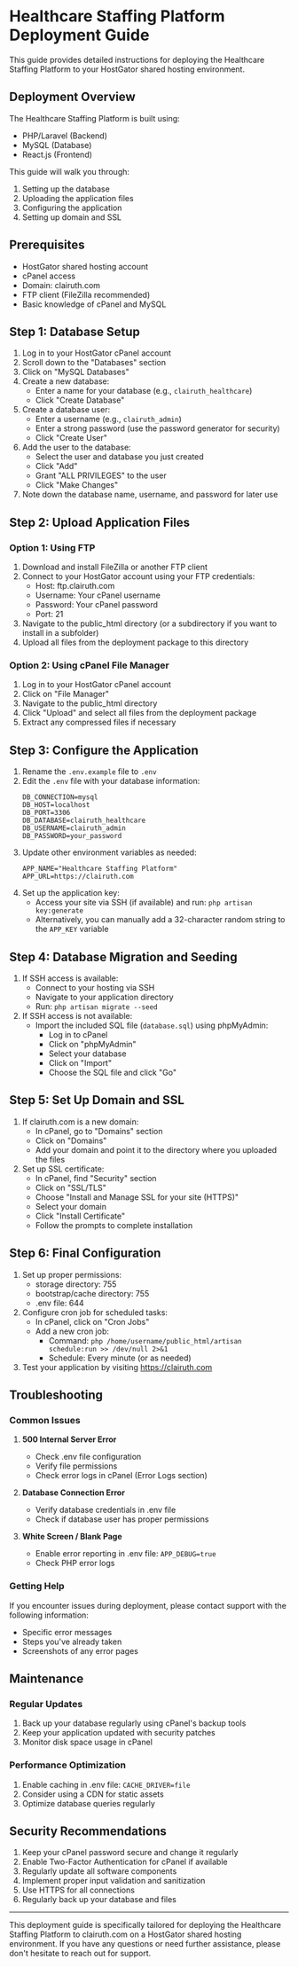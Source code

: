 # Healthcare Staffing Platform Deployment Guide

This guide provides detailed instructions for deploying the Healthcare Staffing Platform to your HostGator shared hosting environment.

## Deployment Overview

The Healthcare Staffing Platform is built using:
- PHP/Laravel (Backend)
- MySQL (Database)
- React.js (Frontend)

This guide will walk you through:
1. Setting up the database
2. Uploading the application files
3. Configuring the application
4. Setting up domain and SSL

## Prerequisites

- HostGator shared hosting account
- cPanel access
- Domain: clairuth.com
- FTP client (FileZilla recommended)
- Basic knowledge of cPanel and MySQL

## Step 1: Database Setup

1. Log in to your HostGator cPanel account
2. Scroll down to the "Databases" section
3. Click on "MySQL Databases"
4. Create a new database:
   - Enter a name for your database (e.g., `clairuth_healthcare`)
   - Click "Create Database"
5. Create a database user:
   - Enter a username (e.g., `clairuth_admin`)
   - Enter a strong password (use the password generator for security)
   - Click "Create User"
6. Add the user to the database:
   - Select the user and database you just created
   - Click "Add"
   - Grant "ALL PRIVILEGES" to the user
   - Click "Make Changes"
7. Note down the database name, username, and password for later use

## Step 2: Upload Application Files

### Option 1: Using FTP

1. Download and install FileZilla or another FTP client
2. Connect to your HostGator account using your FTP credentials:
   - Host: ftp.clairuth.com
   - Username: Your cPanel username
   - Password: Your cPanel password
   - Port: 21
3. Navigate to the public_html directory (or a subdirectory if you want to install in a subfolder)
4. Upload all files from the deployment package to this directory

### Option 2: Using cPanel File Manager

1. Log in to your HostGator cPanel account
2. Click on "File Manager"
3. Navigate to the public_html directory
4. Click "Upload" and select all files from the deployment package
5. Extract any compressed files if necessary

## Step 3: Configure the Application

1. Rename the `.env.example` file to `.env`
2. Edit the `.env` file with your database information:
   ```
   DB_CONNECTION=mysql
   DB_HOST=localhost
   DB_PORT=3306
   DB_DATABASE=clairuth_healthcare
   DB_USERNAME=clairuth_admin
   DB_PASSWORD=your_password
   ```
3. Update other environment variables as needed:
   ```
   APP_NAME="Healthcare Staffing Platform"
   APP_URL=https://clairuth.com
   ```
4. Set up the application key:
   - Access your site via SSH (if available) and run: `php artisan key:generate`
   - Alternatively, you can manually add a 32-character random string to the `APP_KEY` variable

## Step 4: Database Migration and Seeding

1. If SSH access is available:
   - Connect to your hosting via SSH
   - Navigate to your application directory
   - Run: `php artisan migrate --seed`
2. If SSH access is not available:
   - Import the included SQL file (`database.sql`) using phpMyAdmin:
     - Log in to cPanel
     - Click on "phpMyAdmin"
     - Select your database
     - Click on "Import"
     - Choose the SQL file and click "Go"

## Step 5: Set Up Domain and SSL

1. If clairuth.com is a new domain:
   - In cPanel, go to "Domains" section
   - Click on "Domains"
   - Add your domain and point it to the directory where you uploaded the files
2. Set up SSL certificate:
   - In cPanel, find "Security" section
   - Click on "SSL/TLS"
   - Choose "Install and Manage SSL for your site (HTTPS)"
   - Select your domain
   - Click "Install Certificate"
   - Follow the prompts to complete installation

## Step 6: Final Configuration

1. Set up proper permissions:
   - storage directory: 755
   - bootstrap/cache directory: 755
   - .env file: 644
2. Configure cron job for scheduled tasks:
   - In cPanel, click on "Cron Jobs"
   - Add a new cron job:
     - Command: `php /home/username/public_html/artisan schedule:run >> /dev/null 2>&1`
     - Schedule: Every minute (or as needed)
3. Test your application by visiting https://clairuth.com

## Troubleshooting

### Common Issues

1. **500 Internal Server Error**
   - Check .env file configuration
   - Verify file permissions
   - Check error logs in cPanel (Error Logs section)

2. **Database Connection Error**
   - Verify database credentials in .env file
   - Check if database user has proper permissions

3. **White Screen / Blank Page**
   - Enable error reporting in .env file: `APP_DEBUG=true`
   - Check PHP error logs

### Getting Help

If you encounter issues during deployment, please contact support with the following information:
- Specific error messages
- Steps you've already taken
- Screenshots of any error pages

## Maintenance

### Regular Updates

1. Back up your database regularly using cPanel's backup tools
2. Keep your application updated with security patches
3. Monitor disk space usage in cPanel

### Performance Optimization

1. Enable caching in .env file: `CACHE_DRIVER=file`
2. Consider using a CDN for static assets
3. Optimize database queries regularly

## Security Recommendations

1. Keep your cPanel password secure and change it regularly
2. Enable Two-Factor Authentication for cPanel if available
3. Regularly update all software components
4. Implement proper input validation and sanitization
5. Use HTTPS for all connections
6. Regularly back up your database and files

---

This deployment guide is specifically tailored for deploying the Healthcare Staffing Platform to clairuth.com on a HostGator shared hosting environment. If you have any questions or need further assistance, please don't hesitate to reach out for support.
